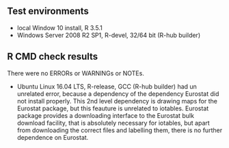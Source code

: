 ## Test environments
* local Window 10 install, R 3.5.1
* Windows Server 2008 R2 SP1, R-devel, 32/64 bit (R-hub builder)

## R CMD check results
There were no ERRORs or WARNINGs or NOTEs. 

* Ubuntu Linux 16.04 LTS, R-release, GCC (R-hub builder) had un unrelated error, 
because a dependency of the dependency Eurostat did not install properly. This
2nd level dependency is drawing maps for the Eurostat package, but this feauture is 
unrelated to iotables. Eurostat package provides a downloading interface to the 
Eurostat bulk download facility, that is absolutely necessary for iotables, but 
apart from downloading the correct files and labelling them, there is no further
dependence on Eurostat.